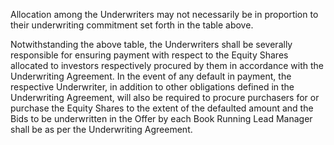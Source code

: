 Allocation among the Underwriters may not necessarily be in proportion to their underwriting commitment set forth in the table above.

Notwithstanding the above table, the Underwriters shall be severally responsible for ensuring payment with respect to the Equity Shares allocated to investors respectively procured by them in accordance with the Underwriting Agreement. In the event of any default in payment, the respective Underwriter, in addition to other obligations defined in the Underwriting Agreement, will also be required to procure purchasers for or purchase the Equity Shares to the extent of the defaulted amount and the Bids to be underwritten in the Offer by each Book Running Lead Manager shall be as per the Underwriting Agreement.